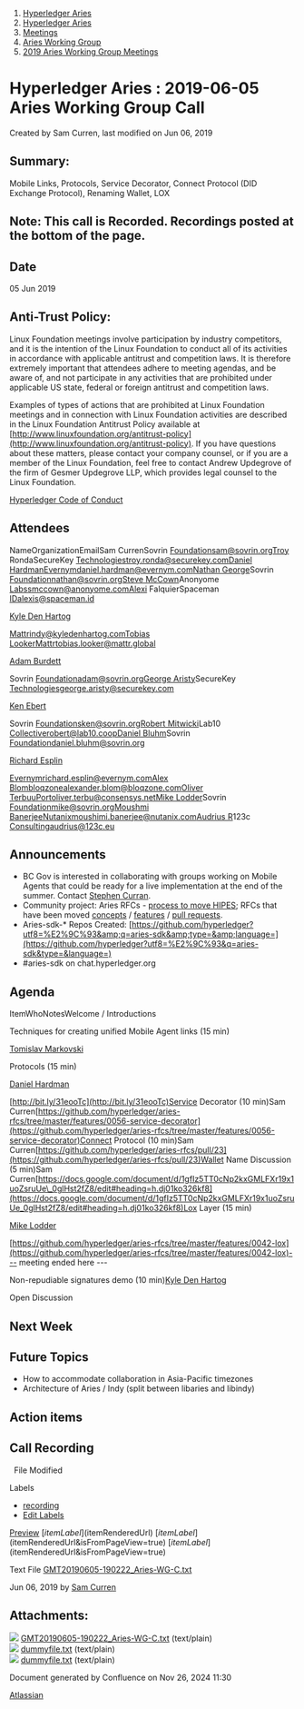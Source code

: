 1. [Hyperledger Aries](index.html)
2. [Hyperledger Aries](Hyperledger-Aries_18481154.html)
3. [Meetings](Meetings_18481222.html)
4. [Aries Working Group](Aries-Working-Group_18481228.html)
5. [2019 Aries Working Group Meetings](2019-Aries-Working-Group-Meetings_18511496.html)

# Hyperledger Aries : 2019-06-05 Aries Working Group Call

Created by Sam Curren, last modified on Jun 06, 2019

## Summary:

Mobile Links, Protocols, Service Decorator, Connect Protocol (DID Exchange Protocol), Renaming Wallet, LOX

## Note: This call is Recorded. Recordings posted at the bottom of the page.

## Date

05 Jun 2019

## Anti-Trust Policy:

Linux Foundation meetings involve participation by industry competitors, and it is the intention of the Linux Foundation to conduct all of its activities in accordance with applicable antitrust and competition laws. It is therefore extremely important that attendees adhere to meeting agendas, and be aware of, and not participate in any activities that are prohibited under applicable US state, federal or foreign antitrust and competition laws.

Examples of types of actions that are prohibited at Linux Foundation meetings and in connection with Linux Foundation activities are described in the Linux Foundation Antitrust Policy available at [http://www.linuxfoundation.org/antitrust-policy](http://www.linuxfoundation.org/antitrust-policy). If you have questions about these matters, please contact your company counsel, or if you are a member of the Linux Foundation, feel free to contact Andrew Updegrove of the firm of Gesmer Updegrove LLP, which provides legal counsel to the Linux Foundation.

[Hyperledger Code of Conduct](https://lf-hyperledger.atlassian.net/wiki/spaces/HYP/pages/19595281/Hyperledger+Code+of+Conduct)

## Attendees

NameOrganizationEmailSam CurrenSovrin Foundationsam@sovrin.orgTroy RondaSecureKey Technologiestroy.ronda@securekey.com[Daniel Hardman](https://lf-hyperledger.atlassian.net/wiki/people/557058:d8f2338c-759d-4e0c-bb47-14386507f414?ref=confluence)Evernymdaniel.hardman@evernym.com[Nathan George](https://lf-hyperledger.atlassian.net/wiki/people/712020:3e7556ab-cdb8-47f5-8b68-12a3378021fd?ref=confluence)Sovrin Foundationnathan@sovrin.org[Steve McCown](https://lf-hyperledger.atlassian.net/wiki/people/712020:6a16994f-5370-4543-a732-609646e7e665?ref=confluence)Anonyome Labssmccown@anonyome.comAlexi FalquierSpaceman IDalexis@spaceman.id

[Kyle Den Hartog](https://lf-hyperledger.atlassian.net/wiki/people/712020:9e8190c6-0788-48e1-a99a-ed6d18b5d34d?ref=confluence)

Mattrindy@kyledenhartog.comTobias LookerMattrtobias.looker@mattr.global

[Adam Burdett](https://lf-hyperledger.atlassian.net/wiki/people/557058:089ba491-66a4-4ec7-a78b-6be560fa21ca?ref=confluence)

Sovrin Foundationadam@sovrin.org[George Aristy](https://lf-hyperledger.atlassian.net/wiki/people/712020:a54e9044-6519-4da3-84ed-b85f302c0029?ref=confluence)SecureKey Technologiesgeorge.aristy@securekey.com

[Ken Ebert](https://lf-hyperledger.atlassian.net/wiki/people/70121:2cc4df0e-16de-40dc-ba52-09649099759a?ref=confluence)

Sovrin Foundationsken@sovrin.org[Robert Mitwicki](https://lf-hyperledger.atlassian.net/wiki/people/712020:9176fc40-350e-4342-b616-01da76989d8d?ref=confluence)Lab10 Collectiverobert@lab10.coop[Daniel Bluhm](https://lf-hyperledger.atlassian.net/wiki/people/712020:c322d585-d6d2-4479-a990-b91fac45db1c?ref=confluence)Sovrin Foundationdaniel.bluhm@sovrin.org

[Richard Esplin](https://lf-hyperledger.atlassian.net/wiki/people/712020:8b35bfaa-715c-4137-8dbd-c4fdab87b671?ref=confluence)

Evernymrichard.esplin@evernym.comAlex Blombloqzonealexander.blom@bloqzone.com[Oliver Terbu](https://lf-hyperledger.atlassian.net/wiki/people/557058:1b0b89c4-350c-41f9-9260-1ef40f38fec7?ref=confluence)uPortoliver.terbu@consensys.net[Mike Lodder](https://lf-hyperledger.atlassian.net/wiki/people/557058:23b28066-a30e-4a6b-9b86-34dae49fd7f0?ref=confluence)Sovrin Foundationmike@sovrin.orgMoushmi BanerjeeNutanixmoushimi.banerjee@nutanix.com[Audrius R](https://lf-hyperledger.atlassian.net/wiki/people/557058:91e2e94f-24f3-45b6-a3e4-28703955486a?ref=confluence)123c Consultingaudrius@123c.eu

## Announcements

- BC Gov is interested in collaborating with groups working on Mobile Agents that could be ready for a live implementation at the end of the summer. Contact [Stephen Curran](https://lf-hyperledger.atlassian.net/wiki/people/557058:d676f135-ecd6-465b-b7eb-f87976bf4569?ref=confluence).
- Community project: Aries RFCs - [process to move HIPES](https://docs.google.com/document/d/1BKLR6lmjuwmHrYldNELijddJYi43IJByBXSMQgIHSYM/edit?usp=sharing); RFCs that have been moved [concepts](https://github.com/hyperledger/aries-rfcs/tree/master/concepts) / [features](https://github.com/hyperledger/aries-rfcs/tree/master/features) / [pull requests](https://github.com/hyperledger/aries-rfcs/pulls).
- Aries-sdk-* Repos Created: [https://github.com/hyperledger?utf8=%E2%9C%93&amp;q=aries-sdk&amp;type=&amp;language=](https://github.com/hyperledger?utf8=%E2%9C%93&q=aries-sdk&type=&language=)
- #aries-sdk on chat.hyperledger.org

## Agenda

ItemWhoNotesWelcome / Introductions

Techniques for creating unified Mobile Agent links (15 min)

[Tomislav Markovski](https://lf-hyperledger.atlassian.net/wiki/people/557058:ee5efbab-32e0-460e-ad0f-e16694c7707c?ref=confluence)

Protocols (15 min)

[Daniel Hardman](https://lf-hyperledger.atlassian.net/wiki/people/557058:d8f2338c-759d-4e0c-bb47-14386507f414?ref=confluence)

[http://bit.ly/31eooTc](http://bit.ly/31eooTc)Service Decorator (10 min)Sam Curren[https://github.com/hyperledger/aries-rfcs/tree/master/features/0056-service-decorator](https://github.com/hyperledger/aries-rfcs/tree/master/features/0056-service-decorator)Connect Protocol (10 min)Sam Curren[https://github.com/hyperledger/aries-rfcs/pull/23](https://github.com/hyperledger/aries-rfcs/pull/23)Wallet Name Discussion (5 min)Sam Curren[https://docs.google.com/document/d/1gfIz5TT0cNp2kxGMLFXr19x1uoZsruUe\_0glHst2fZ8/edit#heading=h.dj01ko326kf8](https://docs.google.com/document/d/1gfIz5TT0cNp2kxGMLFXr19x1uoZsruUe_0glHst2fZ8/edit#heading=h.dj01ko326kf8)Lox Layer (15 min)

[Mike Lodder](https://lf-hyperledger.atlassian.net/wiki/people/557058:23b28066-a30e-4a6b-9b86-34dae49fd7f0?ref=confluence)

[https://github.com/hyperledger/aries-rfcs/tree/master/features/0042-lox](https://github.com/hyperledger/aries-rfcs/tree/master/features/0042-lox)--- meeting ended here ---

Non-repudiable signatures demo (10 min)[Kyle Den Hartog](https://lf-hyperledger.atlassian.net/wiki/people/712020:9e8190c6-0788-48e1-a99a-ed6d18b5d34d?ref=confluence)

Open Discussion

## Next Week

## Future Topics

- How to accommodate collaboration in Asia-Pacific timezones
- Architecture of Aries / Indy (split between libaries and libindy)

## Action items

## Call Recording

  File Modified

Labels

- [recording](/wiki/label/ARIES/recording)
- [Edit Labels](# "Edit Labels")

[Preview]() [$itemLabel]($itemRenderedUrl) [$itemLabel]($itemRenderedUrl&isFromPageView=true) [$itemLabel]($itemRenderedUrl&isFromPageView=true)

Text File [GMT20190605-190222\_Aries-WG-C.txt](attachments/18481334/18511609.txt "Download")

Jun 06, 2019 by [Sam Curren](/wiki/people/557058:1ed5fd92-7e42-4cab-87b1-688e48bc02c2)

## Attachments:

![](images/icons/bullet_blue.gif) [GMT20190605-190222\_Aries-WG-C.txt](attachments/18481334/18511609.txt) (text/plain)  
![](images/icons/bullet_blue.gif) [dummyfile.txt](attachments/18481334/18511607.txt) (text/plain)  
![](images/icons/bullet_blue.gif) [dummyfile.txt](attachments/18481334/18511608.txt) (text/plain)

Document generated by Confluence on Nov 26, 2024 11:30

[Atlassian](http://www.atlassian.com/)
